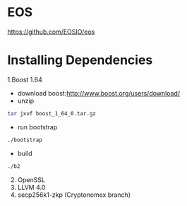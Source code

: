 # EOS
https://github.com/EOSIO/eos

# Installing Dependencies
1.Boost 1.64
- download boost:http://www.boost.org/users/download/
- unzip
```sh
tar jxvf boost_1_64_0.tar.gz
```
- run bootstrap
```sh
./bootstrap
```
- build
```sh
./b2
```

2. OpenSSL
3. LLVM 4.0
4. secp256k1-zkp (Cryptonomex branch)
